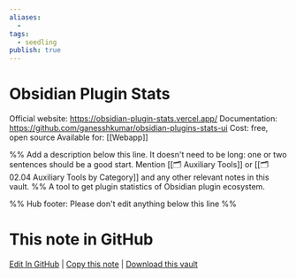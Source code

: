 ```yaml
---
aliases:
  -
tags:
  - seedling
publish: true
---
```


# Obsidian Plugin Stats

Official website: https://obsidian-plugin-stats.vercel.app/
Documentation: https://github.com/ganesshkumar/obsidian-plugins-stats-ui
Cost: free, open source
Available for: [[Webapp]]

%% Add a description below this line. It doesn't need to be long: one or two sentences should be a good start. Mention [[🗂️ Auxiliary Tools]] or [[🗂️ 02.04 Auxiliary Tools by Category]] and any other relevant notes in this vault. %%
A tool to get plugin statistics of Obsidian plugin ecosystem.

%% Hub footer: Please don't edit anything below this line %%

# This note in GitHub

<span class="git-footer">[Edit In GitHub](https://github.dev/obsidian-community/obsidian-hub/blob/main/02%20-%20Community%20Expansions/02.05%20All%20Community%20Expansions/Auxiliary%20Tools/Obsidian%20Plugin%20Stats.md "git-hub-edit-note") | [Copy this note](https://raw.githubusercontent.com/obsidian-community/obsidian-hub/main/02%20-%20Community%20Expansions/02.05%20All%20Community%20Expansions/Auxiliary%20Tools/Obsidian%20Plugin%20Stats.md "git-hub-copy-note") | [Download this vault](https://github.com/obsidian-community/obsidian-hub/archive/refs/heads/main.zip "git-hub-download-vault") </span>
